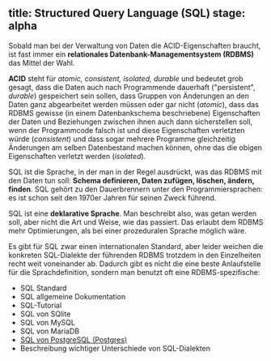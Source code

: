 title: Structured Query Language (SQL)
stage: alpha
---
Sobald man bei der Verwaltung von Daten die ACID-Eigenschaften braucht,
ist fast immer ein **relationales Datenbank-Managementsystem (RDBMS)** das Mittel der Wahl.

**ACID** steht für _atomic, consistent, isolated, durable_ und bedeutet grob gesagt,
dass die Daten auch nach Programmende dauerhaft ("persistent", _durable_) gespeichert sein sollen,
dass Gruppen von Änderungen an den Daten ganz abgearbeitet werden müssen oder gar nicht (_atomic_),
dass das RDBMS gewisse (in einem Datenbankschema beschriebene) Eigenschaften der Daten und 
Beziehungen zwischen ihnen auch dann sicherstellen soll, 
wenn der Programmcode falsch ist und diese Eigenschaften verletzten würde (_consistent_) und
dass sogar mehrere Programme gleichzeitig Änderungen am selben Datenbestand machen können,
ohne das die obigen Eigenschaften verletzt werden (_isolated_).

SQL ist die Sprache, in der man in der Regel ausdrückt, was das RDBMS mit den
Daten tun soll: **Schema definieren, Daten zufügen, löschen, ändern, finden**.
SQL gehört zu den Dauerbrennern unter den Programmiersprachen: 
es ist schon seit den 1970er Jahren für seinen Zweck führend.

SQL ist eine **deklarative Sprache**. Man beschreibt also, was getan werden soll, aber nicht
die Art und Weise, wie das passiert.
Das erlaubt dem RDBMS mehr Optimierungen, als bei einer prozeduralen Sprache möglich wäre.

Es gibt für SQL zwar einen internationalen Standard, aber leider weichen die konkreten
SQL-Dialekte der führenden RDBMS trotzdem in den Einzelheiten recht weit voneinander ab.
Dadurch gibt es nicht die eine beste Anlaufstelle für die Sprachdefinition,
sondern man benutzt oft eine RDBMS-spezifische:

- SQL Standard
- SQL allgemeine Dokumentation
- SQL-Tutorial
- SQL von SQlite
- SQL von MySQL
- SQL von MariaDB
- [SQL von PostgreSQL (Postgres)](https://www.postgresql.org/docs/devel/sql.html)
- Beschreibung wichtiger Unterschiede von SQL-Dialekten